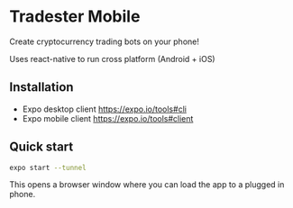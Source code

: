 # Tradester Mobile
Create cryptocurrency trading bots on your phone! 

Uses react-native to run cross platform (Android + iOS)

## Installation
- Expo desktop client https://expo.io/tools#cli
- Expo mobile client https://expo.io/tools#client 

## Quick start
```bash
expo start --tunnel
```

This opens a browser window where you can load the app to a plugged in phone.
